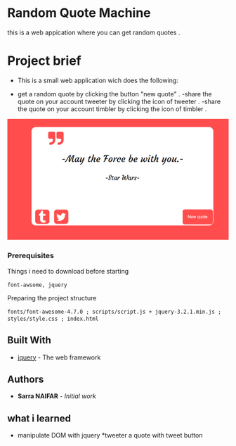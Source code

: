 # Random Quote Machine 

this is a web appication where you can get random quotes  .

# Project brief 
* This is a small web application wich does the following:
- get a random quote by clicking the button "new quote" .
-share the quote on your account tweeter by clicking the icon of tweeter  .
-share the quote on your account timbler by clicking the icon of timbler .



<p align="center">
  <img src="screenshot.PNG" />

</p>


### Prerequisites

Things i need to download before starting 

```
font-awsome, jquery 
```

Preparing the project structure 


```
fonts/font-awesome-4.7.0 ; scripts/script.js + jquery-3.2.1.min.js ; styles/style.css ; index.html
```




## Built With


* [jquery](https://jquery.com/) - The web framework 



## Authors

* **Sarra NAIFAR** - *Initial work* 


## what i learned

* manipulate DOM with jquery 
*tweeter a quote with tweet button 

